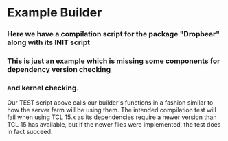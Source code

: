 # Example Builder

### Here we have a compilation script for the package "Dropbear" along with its INIT script
### This is just an example which is missing some components for dependency version checking
### and kernel checking.

Our TEST script above calls our builder's functions in a fashion similar to how the server farm will be using them.
The intended compilation test will fail when using TCL 15.x as its dependencies require a newer version than TCL 15 has available, but if the newer files were implemented, the test does in fact succeed.

